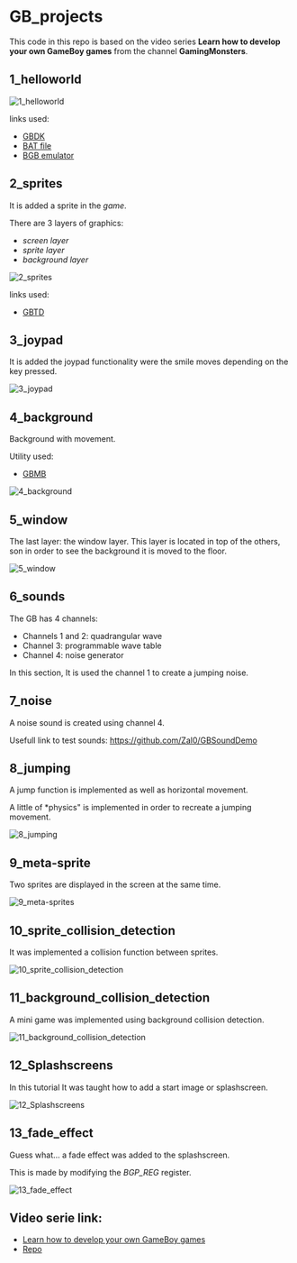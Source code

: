# GB_projects

This code in this repo is based on the video series **Learn how to develop your own GameBoy games** from the channel **GamingMonsters**.



## 1_helloworld
![](img/1_helloworld.png "1_helloworld")

links used:
+ [GBDK](http://bit.ly/2BuCvsR) 
+ [BAT file](http://bit.ly/2QfD4Pp)
+ [BGB emulator](http://bgb.bircd.org/)


## 2_sprites 

It is added a sprite in the *game*.

There are 3 layers of graphics:
+ *screen layer*
+ *sprite layer*
+ *background layer*

![](img/2_sprites.gif "2_sprites")


links used:
+ [GBTD](http://www.devrs.com/gb/hmgd/gbtd.html)

## 3_joypad
It is added the joypad functionality were the smile moves depending on the key pressed.

![](img/3_joypad.gif "3_joypad")

## 4_background

Background with movement.

Utility used:
+ [GBMB](http://www.devrs.com/gb/hmgd/gbmb.html)

![](img/4_background.gif "4_background")

## 5_window
The last layer: the window layer. This layer is located in top of the others, son in order to see the background it is moved to the floor.


![](img/5_window.gif "5_window")


## 6_sounds
The GB has 4 channels:
+ Channels 1 and 2: quadrangular wave
+ Channel 3: programmable wave table
+ Channel 4: noise generator

In this section, It is used the channel 1 to create a jumping noise.

## 7_noise
A noise sound is created using channel 4.

Usefull link to test sounds:
https://github.com/Zal0/GBSoundDemo


## 8_jumping

A jump function is implemented as well as horizontal movement. 

A little of *physics" is implemented in order to recreate a jumping movement.

![](img/8_jumping.gif "8_jumping")

## 9_meta-sprite
Two sprites are displayed in the screen at the same time.

![](img/9_meta-sprites.gif "9_meta-sprites")


## 10_sprite_collision_detection

It was implemented a collision function between sprites. 

![](img/10_sprite_collision_detection.gif "10_sprite_collision_detection")

## 11_background_collision_detection
A mini game was implemented using background collision detection.

![](img/11_background_collision_detection.gif "11_background_collision_detection")

## 12_Splashscreens
In this tutorial It was taught how to add a start image or splashscreen.

![](img/12_Splashscreens.gif "12_Splashscreens")

## 13_fade_effect
Guess what... a fade effect was added to the splashscreen.

This is made by modifying the *BGP_REG* register.

![](img/13_fade_effect.gif "13_fade_effect")

## Video serie link:
+ [Learn how to develop your own GameBoy games](https://www.youtube.com/playlist?list=PLeEj4c2zF7PaFv5MPYhNAkBGrkx4iPGJos)
+ [Repo](http://bit.ly/2t676I4)